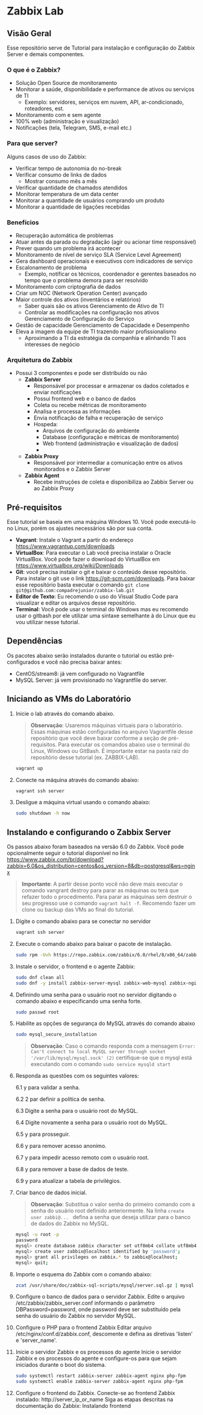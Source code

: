 # Zabbix Lab
## Visão Geral
Esse repositório serve de Tutorial para instalação e configuração do Zabbix Server e demais componentes. 

### O que é o Zabbix?

- Solução Open Source de monitoramento
- Monitorar a saúde, disponibilidade e performance de ativos ou serviços de TI
	- Exemplo: servidores, serviços em nuvem, API, ar-condicionado, roteadores, est.
- Monitoramento com e sem agente
- 100% web (administração e visualização)
- Notificações (tela, Telegram, SMS, e-mail etc.)

### Para que server?

Alguns casos de uso do Zabbix: 
- Verificar tempo de autonomia do no-break
- Verificar consumo de links de dados
    - Mostrar consumo mês a mês
- Verificar quantidade de chamados atendidos
- Monitorar temperatura de um data center
- Monitorar a quantidade de usuários comprando um produto
- Monitorar a quantidade de ligações recebidas

### Benefícios 
- Recuperação automática de problemas
- Atuar antes da parada ou degradação (agir ou acionar time responsável)
- Prever quando um problema irá acontecer
- Monitoramento de nível de serviço SLA (Service Level Agreement)
- Gera dashboard operacionais e executivos com indicadores de serviço
- Escalonamento de problema
    - Exemplo, notificar os técnicos, coordenador e gerentes baseados no tempo que o problema demora para ser resolvido
- Monitoramento com criptografia de dados
- Criar um NOC (Network Operation Center) avançado
- Maior controle dos ativos (inventários e relatórios)
    - Saber quais são os ativos Gerenciamento de Ativo de TI
    - Controlar as modificações na configuração nos ativos Gerenciamento de Configuração do Serviço
- Gestão de capacidade Gerenciamento de Capacidade e Desempenho
- Eleva a imagem da equipe de TI trazendo maior profissionalismo
    - Aproximando a TI da estratégia da companhia e alinhando TI aos interesses de negócio
### Arquitetura do Zabbix
- Possui 3 componentes e pode ser distribuído ou não
    - **Zabbix Server**
        - Responsável por processar e armazenar os dados coletados e enviar notificações
        - Possui frontend web e o banco de dados
        - Coleta ou recebe métricas de monitoramento
        - Analisa e processa as informações
        - Envia notificação de falha e recuperação de serviço
        - Hospeda:
            - Arquivos de configuração do ambiente
            - Database (configuração e métricas de monitoramento)
            - Web frontend (administração e visualização de dados)
            -
    - **Zabbix Proxy**
        - Responsável por intermediar a comunicação entre os ativos monitorados e o Zabbix Server
    - **Zabbix Agent**
        - Recebe instruções de coleta e disponibiliza ao Zabbix Server ou ao Zabbix Proxy

## Pré-requisitos
Esse tutorial se baseia em uma máquina Windows 10. Você pode executá-lo no Linux, porém os ajustes necessários são por sua conta. 

- **Vagrant**: Instale o Vagrant a partir do endereço https://www.vagrantup.com/downloads
- **VirtualBox**: Para executar o Lab você precisa instalar o Oracle VirtualBox. Você pode fazer o download do VirtualBox em https://www.virtualbox.org/wiki/Downloads
- **Git**: você precisa instalar o git e baixar o conteúdo desse repositório. Para instalar o git use o link https://git-scm.com/downloads. Para baixar esse repositório basta executar o comando ```git clone git@github.com:compadrejunior/zabbix-lab.git```
- **Editor de Texto**: Eu recomendo o uso do Visual Studio Code para visualizar e editar os arquivos desse repositório.
- **Terminal**: Você pode usar o terminal do Windows mas eu recomendo usar o gitbash por ele utilizar uma sintaxe semelhante à do Linux que eu vou utilizar nesse tutorial. 

## Dependências
Os pacotes abaixo serão instalados durante o tutorial ou estão pré-configurados e você não precisa baixar antes:
- CentOS/stream8: já vem configurado no Vagrantfile
- MySQL Server: já vem provisionado no Vagrantfile do server.


## Iniciando as VMs do Laboratório
1. Inicie o lab através do comando abaixo.   
    > **Observação**: Usaremos máquinas virtuais para o laboratório. Essas máquinas estão configuradas no arquivo Vagrantfile desse repositório que você deve baixar conforme a seção de pré-requisitos. Para executar os comandos abaixo use o terminal do Linux, Windows ou GitBash. É importante estar na pasta raiz do repositório desse tutorial (ex. ZABBIX-LAB). 

    ```bash
    vagrant up
    ```

2. Conecte na máquina através do comando abaixo:

    ```bash
    vagrant ssh server
    ```

3. Desligue a máquina virtual usando o comando abaixo:

    ```bash
    sudo shutdown -h now 
    ```
## Instalando e configurando o Zabbix Server

Os passos abaixo foram baseados na versão 6.0 do Zabbix. Você pode opcionalmente seguir o tutorial disponível no link https://www.zabbix.com/br/download?zabbix=6.0&os_distribution=centos&os_version=8&db=postgresql&ws=nginx

> **Importante**: A partir desse ponto você não deve mais executar o comando vangrant destroy para parar as máquinas ou terá que refazer todo o procedimento. Para parar as máquinas sem destruir o seu progresso use o comando ```vagrant halt -f```. Recomendo fazer um clone ou backup das VMs ao final do tutorial. 


1. Digite o comando abaixo para se conectar no servidor 
    ```bash
    vagrant ssh server
    ```

2. Execute o comando abaixo para baixar o pacote de instalação.

    ```bash
    sudo rpm -Uvh https://repo.zabbix.com/zabbix/6.0/rhel/8/x86_64/zabbix-release-6.0-1.el8.noarch.rpm
    ```

3. Instale o servidor, o frontend e o agente Zabbix:

    ```bash
    sudo dnf clean all
    sudo dnf -y install zabbix-server-mysql zabbix-web-mysql zabbix-nginx-conf zabbix-sql-scripts zabbix-selinux-policy zabbix-agent
    ```

4. Definindo uma senha para o usuário root no servidor digitando o comando abaixo e especificando uma senha forte.

    ```bash
    sudo passwd root
    ```
5. Habilite as opções de segurança do MySQL através do comando abaixo

    ```bash
    sudo mysql_secure_installation
    ```
    > **Observação**: Caso o comando responda com a mensagem ```Error: Can't connect to local MySQL server through socket '/var/lib/mysql/mysql.sock' (2)``` certifique-se que o mysql está executando com o comando ```sudo service mysqld start```

6. Responda as questões com os seguintes valores:

    6.1 y para validar a senha.

    6.2 2 par definir a política de senha.

    6.3 Digite a senha para o usuário root do MySQL.

    6.4 Digite novamente a senha para o usuário root do MySQL.

    6.5 y para prosseguir.

    6.6 y para remover acesso anonimo. 

    6.7 y para impedir acesso remoto com o usuário root. 

    6.8 y para remover a base de dados de teste. 

    6.9 y para atualizar a tabela de privilégios.

7. Criar banco de dados inicial. 

    > **Observação**: Substitua o valor senha do primeiro comando com a senha do usuário root definido anteriormente. Na linha ```create user zabbi@... ``` defina a senha que deseja utilizar para o banco de dados do Zabbix no MySQL. 

    ```bash
    mysql -u root -p
    password
    mysql> create database zabbix character set utf8mb4 collate utf8mb4_bin;
    mysql> create user zabbix@localhost identified by 'password';
    mysql> grant all privileges on zabbix.* to zabbix@localhost;
    mysql> quit;
    ```

8. Importe o esquema do Zabbix com o comando abaixo:

    ```bash
    zcat /usr/share/doc/zabbix-sql-scripts/mysql/server.sql.gz | mysql -uzabbix -p zabbix
    ```

9. Configure o banco de dados para o servidor Zabbix. Edite o arquivo /etc/zabbix/zabbix_server.conf informando o parâmetro DBPassword=password, onde password deve ser substituído pela senha do usuário do Zabbix no servidor MySQL. 

10. Configure o PHP para o frontend Zabbix
Editar arquivo /etc/nginx/conf.d/zabbix.conf, descomente e defina as diretivas 'listen' e 'server_name'.

11. Inicie o servidor Zabbix e os processos do agente
Inicie o servidor Zabbix e os processos do agente e configure-os para que sejam iniciados durante o boot do sistema.

    ```bash
    sudo systemctl restart zabbix-server zabbix-agent nginx php-fpm
    sudo systemctl enable zabbix-server zabbix-agent nginx php-fpm
    ```

12. Configure o frontend do Zabbix. Conecte-se ao frontend Zabbix instalado: http://server_ip_or_name
Siga as etapas descritas na documentação do Zabbix: Instalando frontend